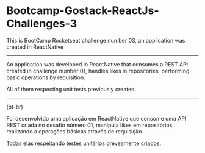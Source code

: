 # Bootcamp-Gostack-ReactJs-Challenges-3
 This is BootCamp Rocketseat challenge number 03, an application was created in ReactNative
 
***

An application was developed in ReactNative that consumes a REST API created in challenge number 01, handles likes in repositories, performing basic operations by requisition.

All of them respecting unit tests previously created.

***

(pt-br)

Foi desenvolvido uma aplicação em ReactNative que consome uma API REST criada no desafio número 01, manipula likes em repositórios, realizando a operações básicas através de requisição.

Todas elas respeitando testes unitários preveamente criados.

